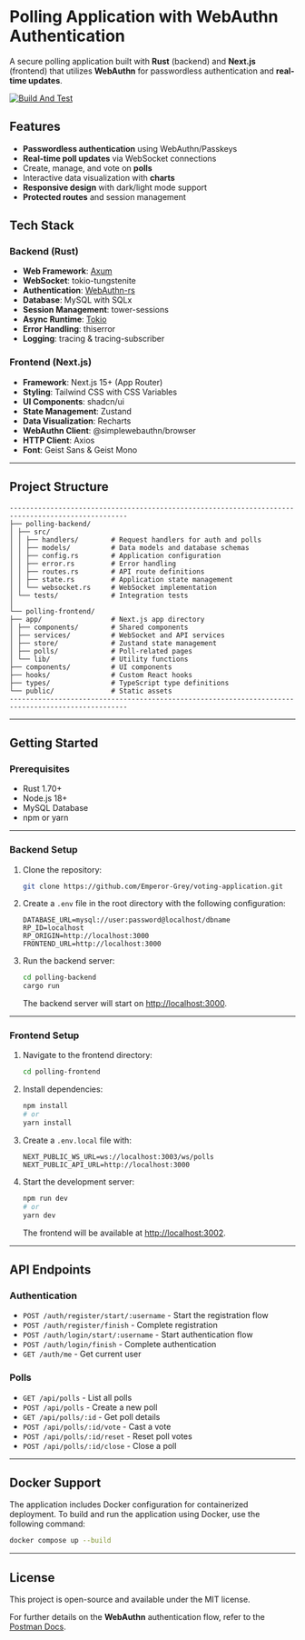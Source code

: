 # Polling Application with WebAuthn Authentication

A secure polling application built with **Rust** (backend) and **Next.js** (frontend) that utilizes **WebAuthn** for passwordless authentication and **real-time updates**.

[![Build And Test](https://github.com/Emperor-Grey/voting-application/actions/workflows/main.yml/badge.svg)](https://github.com/Emperor-Grey/voting-application/actions/workflows/main.yml)

## Features

- **Passwordless authentication** using WebAuthn/Passkeys
- **Real-time poll updates** via WebSocket connections
- Create, manage, and vote on **polls**
- Interactive data visualization with **charts**
- **Responsive design** with dark/light mode support
- **Protected routes** and session management

## Tech Stack

### Backend (Rust)

- **Web Framework**: [Axum](https://github.com/tokio-rs/axum)
- **WebSocket**: tokio-tungstenite
- **Authentication**: [WebAuthn-rs](https://github.com/kanidm/webauthn-rs)
- **Database**: MySQL with SQLx
- **Session Management**: tower-sessions
- **Async Runtime**: [Tokio](https://tokio.rs)
- **Error Handling**: thiserror
- **Logging**: tracing & tracing-subscriber

### Frontend (Next.js)

- **Framework**: Next.js 15+ (App Router)
- **Styling**: Tailwind CSS with CSS Variables
- **UI Components**: shadcn/ui
- **State Management**: Zustand
- **Data Visualization**: Recharts
- **WebAuthn Client**: @simplewebauthn/browser
- **HTTP Client**: Axios
- **Font**: Geist Sans & Geist Mono

---

## Project Structure

```
---------------------------------------------------------------------------------------------------
├── polling-backend/
│ ├── src/
│ │ ├── handlers/        # Request handlers for auth and polls
│ │ ├── models/          # Data models and database schemas
│ │ ├── config.rs        # Application configuration
│ │ ├── error.rs         # Error handling
│ │ ├── routes.rs        # API route definitions
│ │ ├── state.rs         # Application state management
│ │ └── websocket.rs     # WebSocket implementation
│ └── tests/             # Integration tests
│
└── polling-frontend/
├── app/                 # Next.js app directory
│ ├── components/        # Shared components
│ ├── services/          # WebSocket and API services
│ ├── store/             # Zustand state management
│ ├── polls/             # Poll-related pages
│ └── lib/               # Utility functions
├── components/          # UI components
├── hooks/               # Custom React hooks
├── types/               # TypeScript type definitions
└── public/              # Static assets
---------------------------------------------------------------------------------------------------
```

---

## Getting Started

### Prerequisites

- Rust 1.70+
- Node.js 18+
- MySQL Database
- npm or yarn

---

### Backend Setup

1. Clone the repository:

   ```bash
   git clone https://github.com/Emperor-Grey/voting-application.git
   ```

2. Create a `.env` file in the root directory with the following configuration:

   ```env
   DATABASE_URL=mysql://user:password@localhost/dbname
   RP_ID=localhost
   RP_ORIGIN=http://localhost:3000
   FRONTEND_URL=http://localhost:3000
   ```

3. Run the backend server:
   ```bash
   cd polling-backend
   cargo run
   ```
   The backend server will start on [http://localhost:3000](http://localhost:3000).

---

### Frontend Setup

1. Navigate to the frontend directory:

   ```bash
   cd polling-frontend
   ```

2. Install dependencies:

   ```bash
   npm install
   # or
   yarn install
   ```

3. Create a `.env.local` file with:

   ```env
   NEXT_PUBLIC_WS_URL=ws://localhost:3003/ws/polls
   NEXT_PUBLIC_API_URL=http://localhost:3000
   ```

4. Start the development server:

   ```bash
   npm run dev
   # or
   yarn dev
   ```

   The frontend will be available at [http://localhost:3002](http://localhost:3002).

---

## API Endpoints

### Authentication

- `POST /auth/register/start/:username` - Start the registration flow
- `POST /auth/register/finish` - Complete registration
- `POST /auth/login/start/:username` - Start authentication flow
- `POST /auth/login/finish` - Complete authentication
- `GET /auth/me` - Get current user

### Polls

- `GET /api/polls` - List all polls
- `POST /api/polls` - Create a new poll
- `GET /api/polls/:id` - Get poll details
- `POST /api/polls/:id/vote` - Cast a vote
- `POST /api/polls/:id/reset` - Reset poll votes
- `POST /api/polls/:id/close` - Close a poll

---

## Docker Support

The application includes Docker configuration for containerized deployment. To build and run the application using Docker, use the following command:

```bash
docker compose up --build
```

---

## License

This project is open-source and available under the MIT license.

For further details on the **WebAuthn** authentication flow, refer to the [Postman Docs](https://work22-1548.postman.co/workspace/1f8130b4-6f2e-43b5-822c-9a93df8e4788/collection/28107246-ba693a87-e9e1-4c35-a953-1c9e7fa06f13?origin=tab-menu).
